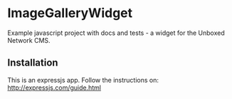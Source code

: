 ImageGalleryWidget
==================

Example javascript project with docs and tests - a widget for the Unboxed Network CMS.


Installation
-----------------

This is an expressjs app. Follow the instructions on: http://expressjs.com/guide.html